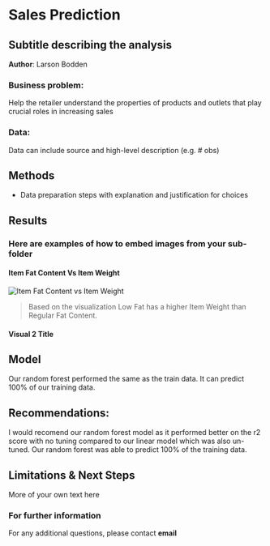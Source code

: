 # Sales Prediction 
## Subtitle describing the analysis 

**Author**: Larson Bodden

### Business problem:

 Help the retailer understand the properties of products and outlets that play crucial roles in increasing sales


### Data:
Data can include source and high-level description (e.g. # obs)


## Methods
- Data preparation steps with explanation and justification for choices

## Results

### Here are examples of how to embed images from your sub-folder


#### Item Fat Content Vs Item Weight

![Item Fat Content vs Item Weight](https://user-images.githubusercontent.com/107776771/182735938-08c8cd4d-df68-4568-bd29-3960175a056c.png)

> Based on the visualization Low Fat has a higher Item Weight than Regular Fat Content. 

#### Visual 2 Title

## Model

Our random forest performed the same as the train data. It can predict 100% of our training data.


## Recommendations:

I would recomend our random forest model as it performed better on the r2 score with no tuning compared to our linear model which was also un-tuned. Our random forest was able to predict 100% of the training data.


## Limitations & Next Steps

More of your own text here


### For further information


For any additional questions, please contact **email**
